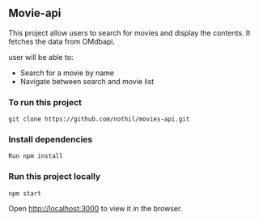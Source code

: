 ## Movie-api

This project allow users to search  for movies and display the contents. It fetches the data from OMdbapi.

user will be able to:
* Search for a movie by name
* Navigate between search and movie list


### To run this project 

``git clone https://github.com/nothil/movies-api.git``

### Install dependencies 

```Run npm install```

### Run this project locally

``npm start``

Open [http://localhost:3000](http://localhost:3000) to view it in the browser.





